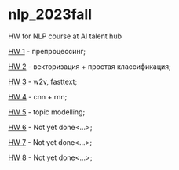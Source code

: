 # nlp_2023fall
HW for NLP course at AI talent hub


[HW 1](notebooks/hw_1.ipynb) - препроцессинг;

[HW 2](notebooks/hw_2.ipynb) - векторизация + простая классификация;

[HW 3](notebooks/hw_3.ipynb) - w2v, fasttext;

[HW 4](notebooks/hw_4.ipynb) - cnn + rnn;

[HW 5](notebooks/hw_5.ipynb) - topic modelling;

[HW 6](notebooks/hw_6.ipynb) - Not yet done<...>;

[HW 7](notebooks/hw_7.ipynb) - Not yet done<...>;

[HW 8](notebooks/hw_8.ipynb) - Not yet done<...>;
